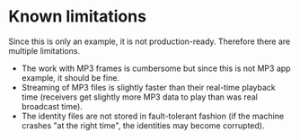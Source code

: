# Known limitations

Since this is only an example, it is not production-ready. Therefore there are multiple limitations.

* The work with MP3 frames is cumbersome but since this is not MP3 app example, it should be fine.
* Streaming of MP3 files is slightly faster than their real-time playback time (receivers get slightly more MP3 data to play than was real broadcast time).
* The identity files are not stored in fault-tolerant fashion (if the machine crashes "at the right time", the identities may become corrupted).